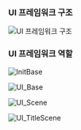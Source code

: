 ### UI 프레임워크 구조
<img src="/Images/UI_프레임워크_1.png" alt="UI 프레임워크 구조"></img><br/>

### UI 프레임워크 역할
<img src="/Images/UI_프레임워크_2.png" alt="InitBase"></img><br/>

<img src="/Images/UI_프레임워크_3.png" alt="UI_Base"></img><br/>

<img src="/Images/UI_프레임워크_4.png" alt="UI_Scene"></img><br/>

<img src="/Images/UI_프레임워크_5.png" alt="UI_TitleScene"></img><br/>